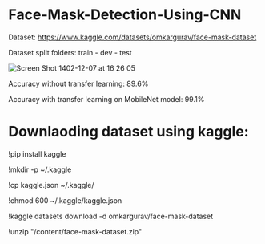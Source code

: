 # Face-Mask-Detection-Using-CNN

Dataset: https://www.kaggle.com/datasets/omkargurav/face-mask-dataset

Dataset split folders: train - dev - test

![Screen Shot 1402-12-07 at 16 26 05](https://github.com/HKJ91/Face-Mask-Detection-Using-CNN/assets/74920157/b5bbca23-4705-4a12-a3f4-12175fad717a)

Accuracy without transfer learning: 89.6%

Accuracy with transfer learning on MobileNet model: 99.1%

# Downlaoding dataset using kaggle:

!pip install kaggle

!mkdir -p ~/.kaggle

!cp kaggle.json ~/.kaggle/

!chmod 600 ~/.kaggle/kaggle.json

!kaggle datasets download -d omkargurav/face-mask-dataset

!unzip "/content/face-mask-dataset.zip"
